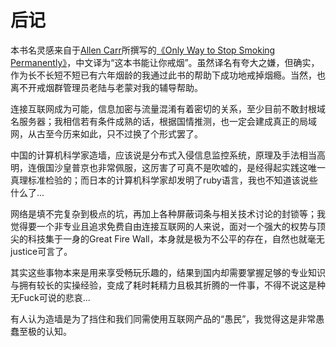# 后记

本书名灵感来自于[Allen Carr](https://en.wikipedia.org/wiki/Allen_Carr)所撰写的[《Only Way to Stop Smoking Permanently》](https://g.co/kgs/PFMMeG)，中文译为“这本书能让你戒烟”。虽然译名有夸大之嫌，但确实，作为长不长短不短已有六年烟龄的我通过此书的帮助下成功地戒掉烟瘾。当然，也离不开戒烟群管理员老陆与老蒙对我的辅导帮助。

连接互联网成为可能，信息加密与流量混淆有着密切的关系，至少目前不敢封根域名服务器；我相信若有条件成熟的话，根据国情推测，也一定会建成真正的局域网，从古至今历来如此，只不过换了个形式罢了。

中国的计算机科学家造墙，应该说是分布式入侵信息监控系统，原理及手法相当高明，连俄国沙皇普京也非常佩服，这厉害了可真不是吹嘘的，是经得起实践这唯一真理标准检验的；而日本的计算机科学家却发明了ruby语言，我也不知道该说些什么了...

网络是填不完复杂到极点的坑，再加上各种屏蔽词条与相关技术讨论的封锁等；我觉得要一个非专业且追求免费自由连接互联网的人来说，面对一个强大的权势与顶尖的科技集于一身的Great Fire Wall，本身就是极为不公平的存在，自然也就毫无justice可言了。

其实这些事物本来是用来享受畅玩乐趣的，结果到国内却需要掌握足够的专业知识与拥有较长的实操经验，变成了耗时耗精力且极其折腾的一件事，不得不说这是种无Fuck可说的悲哀...

有人认为造墙是为了挡住和我们同需使用互联网产品的“愚民”，我觉得这是非常愚蠢至极的认知。